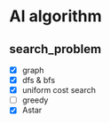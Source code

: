# AI algorithm

## search_problem

- [x] graph
- [x] dfs & bfs
- [x] uniform cost search
- [ ] greedy
- [x] Astar
